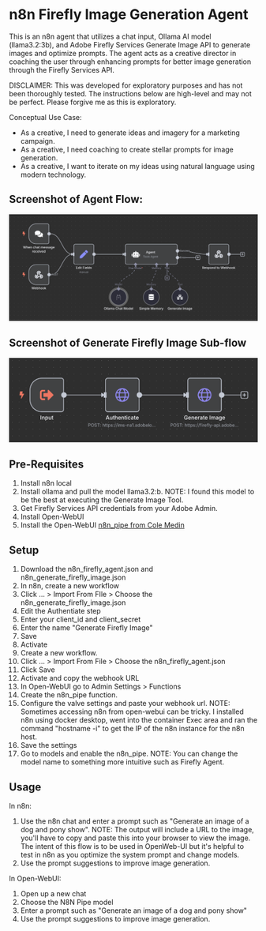 # n8n Firefly Image Generation Agent
This is an n8n agent that utilizes a chat input, Ollama AI model (llama3.2:3b), and Adobe Firefly Services Generate Image API to generate images and optimize prompts.  The agent acts as a creative director in coaching the user through enhancing prompts for better image generation through the Firefly Services API.

DISCLAIMER: This was developed for exploratory purposes and has not been thoroughly tested.  The instructions below are high-level and may not be perfect. Please forgive me as this is exploratory.

Conceptual Use Case:
* As a creative, I need to generate ideas and imagery for a marketing campaign.
* As a creative, I need coaching to create stellar prompts for image generation.
* As a creative, I want to iterate on my ideas using natural language using modern technology.

## Screenshot of Agent Flow:
![image](https://github.com/ghhutch/n8n-firefly-agent/blob/main/n8n_firefly_agent.png?raw=true)

## Screenshot of Generate Firefly Image Sub-flow
![image](https://github.com/ghhutch/n8n-firefly-agent/blob/main/n8n_generate_firefly_image.png?raw=true)

## Pre-Requisites
1. Install n8n local
2. Install ollama and pull the model llama3.2:b. NOTE: I found this model to be the best at executing the Generate Image Tool.
3. Get Firefly Services API credentials from your Adobe Admin.
4. Install Open-WebUI
5. Install the Open-WebUI [n8n_pipe from Cole Medin](https://openwebui.com/f/coleam/n8n_pipe)

## Setup
1. Download the n8n_firefly_agent.json and n8n_generate_firefly_image.json
2. In n8n, create a new workflow
3. Click ... > Import From FIle > Choose the n8n_generate_firefly_image.json
4. Edit the Authentiate step
5. Enter your client_id and client_secret
6. Enter the name "Generate Firefly Image"
7. Save
8. Activate
9. Create a new workflow.
10. Click ... > Import From File > Choose the n8n_firefly_agent.json
11. Click Save
12. Activate and copy the webhook URL
13. In Open-WebUI go to Admin Settings > Functions
14. Create the n8n_pipe function.
15. Configure the valve settings and paste your webhook url. NOTE: Sometimes accessing n8n from open-webui can be tricky. I installed n8n using docker desktop, went into the container Exec area and ran the command "hostname -i" to get the IP of the n8n instance for the n8n host.
16. Save the settings
17. Go to models and enable the n8n_pipe.  NOTE: You can change the model name to something more intuitive such as Firefly Agent.

## Usage
In n8n:
1. Use the n8n chat and enter a prompt such as "Generate an image of a dog and pony show". NOTE: The output will include a URL to the image, you'll have to copy and paste this into your browser to view the image.  The intent of this flow is to be used in OpenWeb-UI but it's helpful to test in n8n as you optimize the system prompt and change models.
2. Use the prompt suggestions to improve image generation.

In Open-WebUI:
1. Open up a new chat
2. Choose the N8N Pipe model
3. Enter a prompt such as "Generate an image of a dog and pony show"
4. Use the prompt suggestions to improve image generation.

